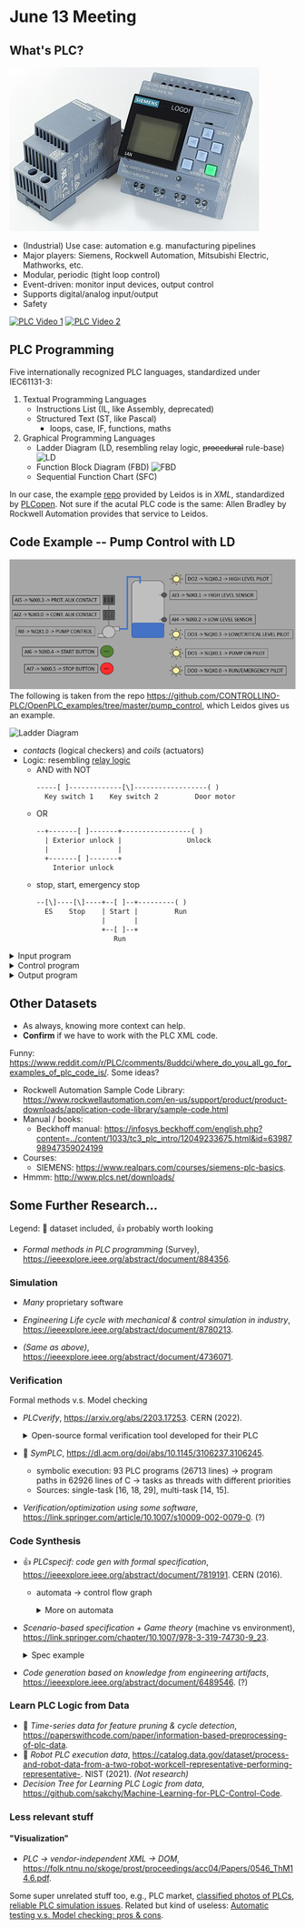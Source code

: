 # June 13 Meeting


## What's PLC?
![Example of a PLC](PLC.jpg)

- (Industrial) Use case: automation e.g. manufacturing pipelines
- Major players: Siemens, Rockwell Automation, Mitsubishi Electric, Mathworks, etc.
- Modular, periodic (tight loop control)
- Event-driven: monitor input devices, output control
- Supports digital/analog input/output
- Safety

[![PLC Video 1](https://img.youtube.com/vi/M4yRqOgZRGA/0.jpg)](https://www.youtube.com/watch?v=M4yRqOgZRGA&t=55s)
[![PLC Video 2](https://img.youtube.com/vi/8wPHOjwPmfo/0.jpg)](https://www.youtube.com/watch?v=8wPHOjwPmfo&t=20s)


## PLC Programming
Five internationally recognized PLC languages, standardized under IEC61131-3:
1. Textual Programming Languages
    - Instructions List (IL, like Assembly, deprecated)
    - Structured Text (ST, like Pascal)
        * loops, case, IF, functions, maths
2. Graphical Programming Languages
    - Ladder Diagram (LD, resembling relay logic, ~~procedural~~ rule-base)
    ![LD](https://assets-global.website-files.com/63dea6cb95e58cb38bb98cbd/642096874cf41fa4992e546b_5e7e758b33277b7a8ddc0a5a_output_XAFJpe.gif)
    - Function Block Diagram (FBD)
    ![FBD](https://assets-global.website-files.com/63dea6cb95e58cb38bb98cbd/642096874cf41fd66e2e5468_5e7e7faf7cdfb4f47f199bb2_FBDanalog.jpeg)
    - Sequential Function Chart (SFC)

In our case, the example [repo](https://github.com/CONTROLLINO-PLC/OpenPLC_examples/tree/master/pump_control) provided by Leidos is in *XML*, standardized by [PLCopen](https://www.plcopen.org/system/files/downloads/tc6_xml_v201_technical_doc.pdf).
Not sure if the acutal PLC code is the same: Allen Bradley by Rockwell Automation provides that service to Leidos.


## Code Example -- Pump Control with LD
![Pump Control Illustration](https://github.com/CONTROLLINO-PLC/OpenPLC_examples/raw/master/pump_control/images/pump_control.png)
The following is taken from the repo https://github.com/CONTROLLINO-PLC/OpenPLC_examples/tree/master/pump_control, which Leidos gives us an example.

![Ladder Diagram](https://library.automationdirect.com/wp-content/uploads/2015/01/Ladder-Diagram2.jpg)
- *contacts* (logical checkers) and *coils* (actuators)
- Logic: resembling [relay logic](https://en.wikipedia.org/wiki/Relay_logic)
    * AND with NOT
        ```
        -----[ ]-------------[\]------------------( )
          Key switch 1    Key switch 2         Door motor
        ```
    * OR
        ```
        --+-------[ ]-------+-----------------( )
          | Exterior unlock |                Unlock
          |                 |
          +-------[ ]-------+
            Interior unlock
        ```
    * stop, start, emergency stop
        ```
        --[\]----[\]----+--[ ]--+---------( )
          ES    Stop    | Start |         Run
                        |       |
                        +--[ ]--+
                           Run
        ```

<details>
<summary>Input program</summary>

```xml
<pous>
  <pou name="inputs" pouType="program">
    <interface>
      <localVars>
        <variable name="AI2" address="%IX0.0">
          <type>
            <BOOL/>
          </type>
        </variable>
        ...
      </localVars>
      <externalVars>
        <variable name="PUMP_ON">
          <type>
            <BOOL/>
          </type>
        </variable>
        ...
      </externalVars>
    </interface>

      <LD>
        <leftPowerRail localId="16" height="40" width="10">
          <position x="10" y="480"/>
          <connectionPointOut formalParameter="">
            <relPosition x="10" y="20"/>
          </connectionPointOut>
        </leftPowerRail>
        <contact localId="17" height="20" width="21" negated="false">
          <position x="70" y="490"/>
          <connectionPointIn>
            <relPosition x="0" y="10"/>
            <connection refLocalId="16">
              <position x="70" y="500"/>
              <position x="20" y="500"/>
            </connection>
          </connectionPointIn>
          <connectionPointOut>
            <relPosition x="21" y="10"/>
          </connectionPointOut>
          <variable>AI2</variable>
        </contact>
        <coil localId="18" height="20" width="21" negated="false">
          <position x="190" y="490"/>
          <connectionPointIn>
            <relPosition x="0" y="10"/>
            <connection refLocalId="17">
              <position x="190" y="500"/>
              <position x="91" y="500"/>
            </connection>
          </connectionPointIn>
          <connectionPointOut>
            <relPosition x="21" y="10"/>
          </connectionPointOut>
          <variable>PUMP_ON</variable>
        </coil>
        <rightPowerRail localId="1" height="40" width="10">
          <position x="280" y="480"/>
          <connectionPointIn>
            <relPosition x="0" y="20"/>
            <connection refLocalId="18">
              <position x="280" y="500"/>
              <position x="211" y="500"/>
            </connection>
          </connectionPointIn>
        </rightPowerRail>

        <leftPowerRail ...>
          ...
        </leftPowerRail>
        <contact ...>
            ...
            <variable>AI3</variable>
        </contact>
        <coil ...>
          ...
          <variable>HIGH_LEVEL</variable>
        </coil>
        <rightPowerRail ...>
          ...
        </rightPowerRail>
        
        ...
        </LD>
    </body>
</pou>
```
POU = program organization unit
</details>

<details>
<summary>Control program</summary>

```xml
<pou name="control" pouType="program">
  <interface>
    <externalVars>
      <variable name="START">
        <type>
          <BOOL/>
        </type>
      </variable>
      ...
      <variable name="EMERGENCY">
        <type>
          <BOOL/>
        </type>
      </variable>
      ...
    </externalVars>
  </interface>

  <body>
    <LD>
      ...
      <contact ...>
        ...
        <variable>STOP_NC</variable>
      </contact>
      <coil ...>
        ...
        <variable>RUN</variable>
      </coil>
      <comment localId="159" height="60" width="590">
        <position x="670" y="200"/>
        <content>
          <xhtml:p>
            <![CDATA[Clasic start/stop implementation
            with also EMERGENCY stopping the process.]]>
          </xhtml:p>
        </content>
      </comment>
      <contact ...>
        ...
        <variable>RUN</variable>
      </contact>
      <contact ...>
        ...
        <variable>EMERGENCY</variable>
      </contact>
    </LD>
  </body>
</pou>
```

Errr... What about this? 😮
![Control LD](pump-control.png)
</details>

<details>
<summary>Output program</summary>

```xml
<pou name="outputs" pouType="program">
  <interface>
    <localVars>
      <variable name="DO0" address="%QX0.0">
        <type>
          <BOOL/>
        </type>
      </variable>
      ...
    </localVars>
    <externalVars>
      ...
      <variable name="LOW_LEVEL">
        <type>
          <BOOL/>
        </type>
      </variable>
      ...
    </externalVars>
  </interface>

  <body>
    <LD>
      <leftPowerRail ...>
        ...
      </leftPowerRail>
      <contact ...>
        ...
        <variable>PUMP_ON</variable>
      </contact>
      <coil ...>
        ...
        <variable>DO1</variable>
      </coil>
      <rightPowerRail ...>
        ...
      </rightPowerRail>

      ... 
    </LD>
  </body>
</pou>
```
</details>


## Other Datasets

- As always, knowing more context can help.
- **Confirm** if we have to work with the PLC XML code.

Funny: https://www.reddit.com/r/PLC/comments/8uddci/where_do_you_all_go_for_examples_of_plc_code_is/.
Some ideas?
- Rockwell Automation Sample Code Library:
https://www.rockwellautomation.com/en-us/support/product/product-downloads/application-code-library/sample-code.html
- Manual / books:
    - Beckhoff manual:
    https://infosys.beckhoff.com/english.php?content=../content/1033/tc3_plc_intro/12049233675.html&id=6398798947359024199
- Courses:
    - SIEMENS: https://www.realpars.com/courses/siemens-plc-basics.
- Hmmm: http://www.plcs.net/downloads/


## Some Further Research...
Legend: 💾 dataset included, 👍 probably worth looking

- *Formal methods in PLC programming* (Survey), https://ieeexplore.ieee.org/abstract/document/884356.

### Simulation
- *Many* proprietary software
- *Engineering Life cycle with mechanical & control simulation in industry*, https://ieeexplore.ieee.org/abstract/document/8780213.

- *(Same as above)*, https://ieeexplore.ieee.org/abstract/document/4736071.

### Verification
Formal methods v.s. Model checking
- *PLCverify*, https://arxiv.org/abs/2203.17253. CERN (2022).
    <details>
    <summary>Open-source formal verification tool developed for their PLC</summary>

    ![PLCverify](PLCverify.png)
    </details>
- 💾 *SymPLC*, https://dl.acm.org/doi/abs/10.1145/3106237.3106245.
    * symbolic execution: 93 PLC programs (26713 lines) $\to$ program paths in 62926 lines of C $\to$ tasks as threads with different priorities
    * Sources: single-task [16, 18, 29], multi-task [14, 15].
- *Verification/optimization using some software*, https://link.springer.com/article/10.1007/s10009-002-0079-0. (?)

### Code Synthesis
- 👍 *PLCspecif: code gen with formal specification*, https://ieeexplore.ieee.org/abstract/document/7819191. CERN (2016).
    * automata $\to$ control flow graph 
        <details>
        <summary>More on automata</summary>

        1. Elevator control example with state machine
          ![Elevator control](elevator-control.png)
        2. This [class](https://www.fi.muni.cz/~xpelanek/IA158/?action=references) at Masaryk University gives intro to automata modelling.
        </details>
- *Scenario-based specification + Game theory* (machine vs environment), https://link.springer.com/chapter/10.1007/978-3-319-74730-9_23.
    <details>
    <summary>Spec example</summary>

    ![scenario GR example](scenario-GR.png)
    </details>
- *Code generation based on knowledge from engineering artifacts*, https://ieeexplore.ieee.org/abstract/document/6489546. (?)

### Learn PLC Logic from Data
- 💾 *Time-series data for feature pruning & cycle detection*, https://paperswithcode.com/paper/information-based-preprocessing-of-plc-data.
- 💾 *Robot PLC execution data*, https://catalog.data.gov/dataset/process-and-robot-data-from-a-two-robot-workcell-representative-performing-representative-. NIST (2021). *(Not research)*
- *Decision Tree for Learning PLC Logic from data*, https://github.com/sakchy/Machine-Learning-for-PLC-Control-Code.

### Less relevant stuff
#### "Visualization"
- *PLC $\to$ vendor-independent XML $\to$ DOM*, https://folk.ntnu.no/skoge/prost/proceedings/acc04/Papers/0546_ThM14.6.pdf.

Some super unrelated stuff too, e.g., PLC market, [classified photos of PLCs](https://universe.roboflow.com/dataset-plc/plc-yuevb), [reliable PLC simulation issues](https://ieeexplore.ieee.org/abstract/document/6121945/metrics#metrics).
Related but kind of useless: [Automatic testing v.s. Model checking: pros & cons](https://accelconf.web.cern.ch/ICALEPCS2013/papers/thppc080.pdf).